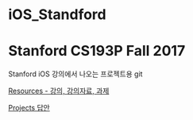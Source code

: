 # iOS_Standford

# Stanford CS193P Fall 2017
Stanford iOS 강의에서 나오는 프로젝트용 git

[Resources - 강의, 강의자료, 과제](https://github.com/duliodenis/cs193p-Fall-2017)

[Projects 답안](https://github.com/duliodenis/cs193p-Fall-2017)
